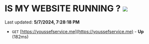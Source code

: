 # IS MY WEBSITE RUNNING ? [![](https://img.shields.io/static/v1?label=Sponsor&message=%E2%9D%A4&logo=GitHub&color=%23fe8e86)](https://github.com/sponsors/<username>)

Last updated: **5/7/2024, 7:28:18 PM**

- `GET` [https://youssefservice.me](https://youssefservice.me) - **Up** (182ms)
